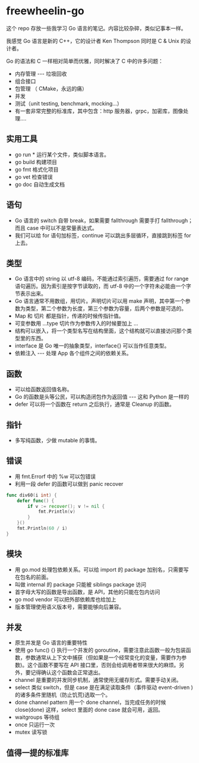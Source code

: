 # freewheelin-go

这个 repo 存放一些我学习 Go 语言的笔记。内容比较杂碎，类似记事本一样。

我感觉 Go 语言是新的 C++，它的设计者 Ken Thompson 同时是 C & Unix 的设计者。

Go 的语法和 C 一样相对简单而优雅，同时解决了 C 中的许多问题：

- 内存管理 --- 垃圾回收
- 组合接口
- 包管理 （ CMake，永远的痛）
- 并发
- 测试（unit testing, benchmark, mocking...）
- 有一套非常完整的标准库，其中包含：http 服务器，grpc，加密库，图像处理....

## 实用工具

- go run \* 运行某个文件，类似脚本语言。
- go build 构建项目
- go fmt 格式化项目
- go vet 检查错误
- go doc 自动生成文档

## 语句

- Go 语言的 switch 自带 break，如果需要 fallthrough 需要手打 fallthrough；而且 case 中可以不是常量表达式。
- 我们可以给 for 语句加标签，continue 可以跳出多层循环，直接跳到标签 for 上去。

## 类型

- Go 语言中的 string 以 utf-8 编码，不能通过索引遍历，需要通过 for range 语句遍历。因为索引是按字节读取的，而 utf-8 中的一个字符未必能由一个字节表示出来。
- Go 语言通常不用数组，用切片。声明切片可以用 make 声明，其中第一个参数为类型，第二个参数为长度，第三个参数为容量，后两个参数是可选的。
- Map 和 切片 都是指针，传递的时候传指针值。
- 可变参数用 ...type 切片作为参数传入的时候要加上 ...
- 结构可以嵌入，将一个类型名写在结构里面，这个结构就可以直接访问那个类型里的东西。
- interface 是 Go 唯一的抽象类型，interface{} 可以当作任意类型。
- 依赖注入 --- 处理 App 各个组件之间的依赖关系。

## 函数

- 可以给函数返回值名称。
- Go 的函数是头等公民，可以构造闭包作为返回值 --- 这和 Python 是一样的
- defer 可以将一个函数在 return 之后执行，通常是 Cleanup 的函数。

## 指针

- 多写纯函数，少做 mutable 的事情。

## 错误

- 用 fmt.Errorf 中的 %w 可以包错误
- 利用一段 defer 的函数可以做到 panic recover

```go
func div60(i int) {
    defer func() {
        if v := recover(); v != nil {
            fmt.Println(v)
        }
    }()
    fmt.Println(60 / i)
}
```

## 模块

- 用 go.mod 处理包依赖关系。可以给 import 的 package 加别名，只需要写在包名的前面。
- 叫做 internal 的 package 只能被 siblings package 访问
- 首字母大写的函数是导出函数，是 API，其他的只能在包内访问
- go mod vendor 可以把外部依赖库也给加上
- 版本管理使用语义版本号，需要能够向后兼容。

## 并发

- 原生并发是 Go 语言的重要特性
- 使用 go func() {} 执行一个并发的 goroutine，需要注意此函数一般为包装函数，参数通常从上下文中捕获（但如果是一个经常变化的变量，需要作为参数)。这个函数不要写在 API 接口里，否则会给调用者带来很大的麻烦。另外，要记得确认这个函数会正常退出。
- channel 是重要的并发同步机制，通常使用无缓存形式。需要手动关闭。
- select 类似 switch，但是 case 是在满足读取条件（事件驱动 event-driven )的诸多条件里随机（防止饥荒)选取一个。
- done channel pattern 用一个 done channel，当完成任务的时候 close(done) 这样，select 里面的 done case 就会可用，返回。
- waitgroups 等待组
- once 只运行一次
- mutex 读写锁

## 值得一提的标准库
